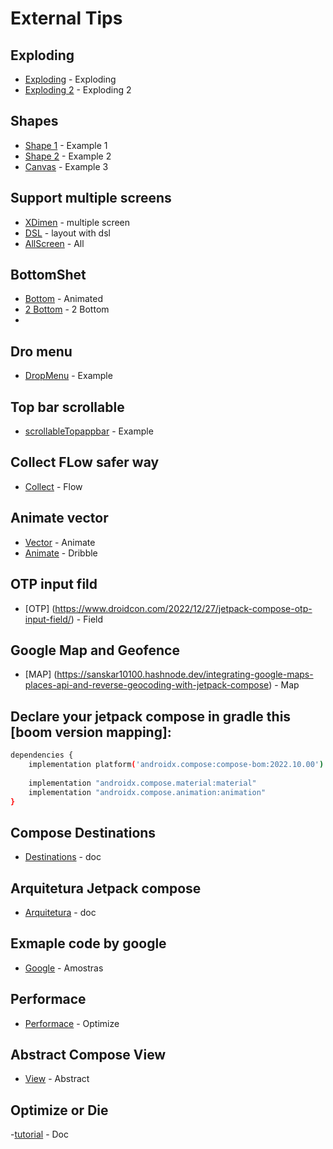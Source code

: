 # External Tips

## Exploding
- [Exploding](https://github.com/omkar-tenkale/ExplodingComposable) - Exploding
- [Exploding 2](https://github.com/CuriousNikhil/compose-explode) - Exploding 2

## Shapes
- [Shape 1](https://mahendranv.github.io/posts/compose-shapes/) - Example 1
- [Shape 2](https://blog.devgenius.io/custom-shapes-in-jetpack-compose-deep-dive-b987a52c743c) - Example 2
- [Canvas](https://www.droidcon.com/2022/12/15/utilising-the-canvas-in-jetpack-compose-to-build-a-squaresegmentedprogressindicator/) - Example 3

## Support multiple screens
- [XDimen](https://medium.com/@islam.kh.sh/android-support-multiple-screen-sizes-by-scaling-dimensions-5fd9bd80821) - multiple screen
- [DSL](https://proandroiddev.com/custom-jetpack-compose-layout-with-kotlin-dsl-88a4ba068510) - layout with dsl
- [AllScreen](https://medium.com/androiddevelopers/is-your-app-providing-a-backward-compatible-edge-to-edge-experience-2479267073a0) - All

## BottomShet
- [Bottom](https://www.droidcon.com/2021/08/24/how-to-animate-bottomsheet-content-using-jetpack-compose/) - Animated
- [2 Bottom](https://proandroiddev.com/hacking-the-compose-bottom-sheet-65bff5826b68) - 2 Bottom
- 

## Dro menu
- [DropMenu](https://www.droidcon.com/2023/02/02/improving-the-compose-dropdownmenu/) - Example

## Top bar  scrollable
- [scrollableTopappbar](https://www.droidcon.com/2023/02/02/improving-the-compose-dropdownmenu/) - Example

## Collect FLow safer way
- [Collect](https://medium.com/androiddevelopers/a-safer-way-to-collect-flows-from-android-uis-23080b1f8bda) - Flow

## Animate vector
- [Vector](https://medium.com/androiddevelopers/making-jellyfish-move-in-compose-animating-imagevectors-and-applying-agsl-rendereffects-3666596a8888) - Animate 
- [Animate](https://proandroiddev.com/jetpack-compose-tutorial-replicating-dribbble-audio-app-part-2-d211cfb373a9) - Dribble

## OTP input fild
- [OTP] (https://www.droidcon.com/2022/12/27/jetpack-compose-otp-input-field/) - Field

## Google Map and Geofence
- [MAP] (https://sanskar10100.hashnode.dev/integrating-google-maps-places-api-and-reverse-geocoding-with-jetpack-compose) - Map


## Declare your jetpack compose in gradle this [boom version mapping]:
```sh
dependencies {
    implementation platform('androidx.compose:compose-bom:2022.10.00')
    
    implementation "androidx.compose.material:material"
    implementation "androidx.compose.animation:animation"
}
```
## Compose Destinations
- [Destinations](https://composedestinations.rafaelcosta.xyz/) - doc

## Arquitetura Jetpack compose
- [Arquitetura](https://developer.android.com/jetpack/compose/layering?hl=pt-br) - doc

## Exmaple code by google
- [Google](https://developer.android.com/samples?language=kotlin&hl=pt-br) - Amostras


## Performace
- [Performace](https://www.droidcon.com/2022/08/29/6-jetpack-compose-guidelines-to-optimize-your-app-performance/) - Optimize

## Abstract Compose View
- [View](https://medium.com/mobile-app-development-publication/building-a-jetpack-compose-window-with-abstractcomposeview-a7efb1768e0b) - Abstract

## Optimize or Die
-[tutorial](https://icerock.medium.com/optimize-or-die-profiling-and-optimization-in-jetpack-compose-a165c8897b3f) - Doc

